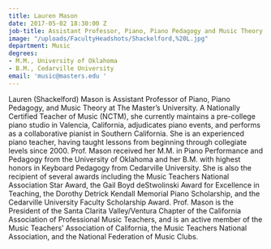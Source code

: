 ```yaml
---
title: Lauren Mason
date: 2017-05-02 18:30:00 Z
job-title: Assistant Professor, Piano, Piano Pedagogy and Music Theory
image: "/uploads/FacultyHeadshots/Shackelford,%20L.jpg"
department: Music
degrees:
- M.M., University of Oklahoma
- B.M., Cedarville University
email: 'music@masters.edu '
---
```


Lauren (Shackelford) Mason is Assistant Professor of Piano, Piano Pedagogy, and Music Theory at The Master’s University. A Nationally Certified Teacher of Music (NCTM), she currently maintains a pre-college piano studio in Valencia, California, adjudicates piano events, and performs as a collaborative pianist in Southern California. She is an experienced piano teacher, having taught lessons from beginning through collegiate levels since 2000. Prof. Mason received her M.M. in Piano Performance and Pedagogy from the University of Oklahoma and her B.M. with highest honors in Keyboard Pedagogy from Cedarville University. She is also the recipient of several awards including the Music Teachers National Association Star Award, the Gail Boyd deStwolinski Award for Excellence in Teaching, the Dorothy Detrick Kendall Memorial Piano Scholarship, and the Cedarville University Faculty Scholarship Award. Prof. Mason is the President of the Santa Clarita Valley/Ventura Chapter of the California Association of Professional Music Teachers, and is an active member of the Music Teachers’ Association of California, the Music Teachers National Association, and the National Federation of Music Clubs.